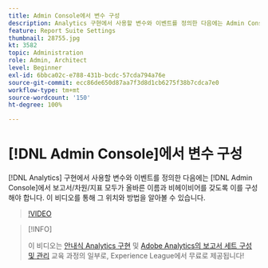 ```yaml
---
title: Admin Console에서 변수 구성
description: Analytics 구현에서 사용할 변수와 이벤트를 정의한 다음에는 Admin Console에서 보고서/차원/지표 모두가 올바른 이름과 비헤이비어를 갖도록 이를 구성해야 합니다. 이 비디오를 통해 그 위치와 방법을 알아볼 수 있습니다.
feature: Report Suite Settings
thumbnail: 28755.jpg
kt: 3582
topic: Administration
role: Admin, Architect
level: Beginner
exl-id: 6bbca02c-e788-431b-bcdc-57cda794a76e
source-git-commit: ecc86de650d87aa7f3d8d1cb6275f38b7cdca7e0
workflow-type: tm+mt
source-wordcount: '150'
ht-degree: 100%

---
```


# [!DNL Admin Console]에서 변수 구성

[!DNL Analytics] 구현에서 사용할 변수와 이벤트를 정의한 다음에는 [!DNL Admin Console]에서 보고서/차원/지표 모두가 올바른 이름과 비헤이비어를 갖도록 이를 구성해야 합니다. 이 비디오를 통해 그 위치와 방법을 알아볼 수 있습니다.

>[!VIDEO](https://video.tv.adobe.com/v/28755/?quality=12&learn=on)

>[!INFO]
>
> 이 비디오는 [안내식 Analytics 구현](https://experienceleague.adobe.com/?recommended=Analytics-D-1-2019.1) 및 [Adobe Analytics의 보고서 세트 구성 및 관리](https://experienceleague.adobe.com/?recommended=Analytics-A-1-2021.1.administration) 교육 과정의 일부로, Experience League에서 무료로 제공됩니다!
